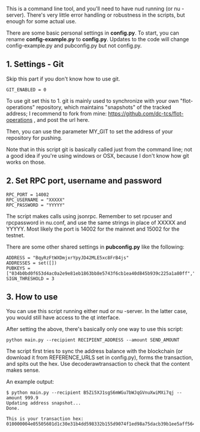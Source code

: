 This is a command line tool, and you'll need to have nud running (or nu -server). There's very little error handling or robustness in the scripts, but enough for some actual use.

There are some basic personal settings in **config.py**. To start, you can rename **config-example.py** to **config.py**. Updates to the code will change config-example.py and pubconfig.py but not config.py.

## 1. Settings - Git
Skip this part if you don't know how to use git.

`GIT_ENABLED = 0`

To use git set this to 1. git is mainly used to synchronize with your own "flot-operations" repository, which maintains "snapshots" of the tracked address; I recommend to fork from mine: https://github.com/dc-tcs/flot-operations , and post the url here.

Then, you can use the parameter MY_GIT to set the address of your repository for pushing.

Note that in this script git is basically called just from the command line; not a good idea if you're using windows or OSX, because I don't know how git works on those. 

## 2. Set RPC port, username and password

```
RPC_PORT = 14002
RPC_USERNAME = "XXXXX"
RPC_PASSWORD = "YYYYY"
```

The script makes calls using jsonrpc. Remember to set rpcuser and rpcpassword in nu.conf, and use the same strings in place of XXXXX and YYYYY. Most likely the port is 14002 for the mainnet and 15002 for the testnet.

There are some other shared settings in **pubconfig.py** like the following:

```
ADDRESS = "BqyRzFtWXDmjxrYpyJD42MLE5xc8FrB4js"
ADDRESSES = set([])
PUBKEYS = ["034b0bd0f653d4ac0a2e9e81eb1863bb8e5743f6cb1ea40d845b939c225a1a80ff","02a144af74d018501f03d76ead130433335f969772792ec39ce389c8a234155259","03661a4370dfcfbcea25d1800057220f4572b6eecab95bb0670e8676a9e34451dc","0234139729dd413c84a71a0bfd6f236790be861b37311cef3240277c940e4b0c07","02547427fc2ea3a0ab9ef70f5e1640ff5112b113f65696948f992bd0770b942571"]
SIGN_THRESHOLD = 3
```

## 3. How to use

You can use this script running either nud or nu -server. In the latter case, you would still have access to the qt interface.

After setting the above, there's basically only one way to use this script:

`python main.py --recipient RECIPIENT_ADDRESS --amount SEND_AMOUNT`

The script first tries to sync the address balance with the blockchain (or download it from REFERENCE_URLS set in config.py), forms the transaction, and spits out the hex. Use decoderawtransaction to check that the content makes sense.

An example output:

```
$ python main.py --recipient B5Zi5XJ1sgS6mWGu7bWJqGVnuXwiMXi7qj --amount 999.9
Updating address snapshot...
Done.

This is your transaction hex:
010000004e05505601d1c30e31b4dd598332b155d9074f1ed98a75dacb39b1ee5aff5648f28a3ae2ab0000000000ffffffff0298929800000000001976a9140c390f04c4022947b6493cfa5beefa45e306970e88ac48a1a60b000000001976a914f8e77eac0ffff17e4294cdcae6e7b6e3c1fcb4d288ac0000000042
```
